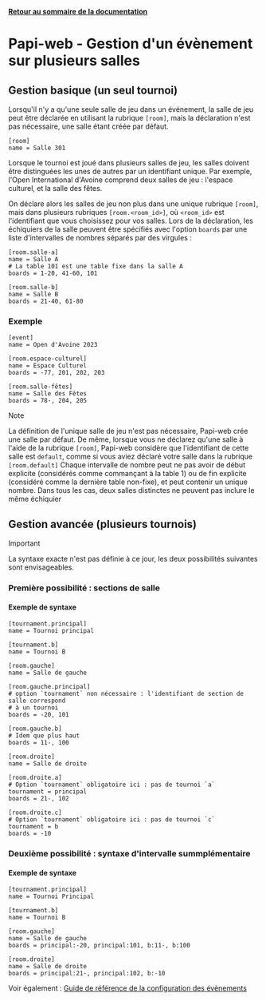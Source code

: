 **[Retour au sommaire de la documentation](../README.md)**

# Papi-web - Gestion d'un évènement sur plusieurs salles


## Gestion basique (un seul tournoi)

Lorsqu'il n'y a qu'une seule salle de jeu dans un événement, la salle de jeu peut être déclarée en utilisant la rubrique `[room]`, mais la déclaration n'est pas nécessaire, une salle étant créée par défaut.

```
[room]
name = Salle 301
```

Lorsque le tournoi est joué dans plusieurs salles de jeu, les salles doivent être distinguées les unes de autres par un identifiant unique. Par exemple, l'Open International d'Avoine comprend deux salles de jeu : l'espace culturel, et la salle des fêtes.

On déclare alors les salles de jeu non plus dans une unique rubrique `[room]`, mais dans plusieurs rubriques `[room.<room_id>]`, où `<room_id>` est l'identifiant que vous choisissez pour vos salles.
Lors de la déclaration, les échiquiers de la salle peuvent être spécifiés avec l'option `boards` par une liste d'intervalles de nombres séparés par des virgules :

```
[room.salle-a]
name = Salle A
# La table 101 est une table fixe dans la salle A
boards = 1-20, 41-60, 101

[room.salle-b]
name = Salle B
boards = 21-40, 61-80
```

### Exemple

```
[event]
name = Open d'Avoine 2023

[room.espace-culturel]
name = Espace Culturel
boards = -77, 201, 202, 203

[room.salle-fêtes]
name = Salle des Fêtes
boards = 78-, 204, 205
```

> [!NOTE]
> La définition de l'unique salle de jeu n'est pas nécessaire, Papi-web crée une salle par défaut.
> De même, lorsque vous ne déclarez qu'une salle à l'aide de la rubrique `[room]`, Papi-web considère que l'identifiant de cette salle est `default`, comme si vous aviez déclaré votre salle dans la rubrique `[room.default]`
> Chaque intervalle de nombre peut ne pas avoir de début explicite (considérés comme commançant à la table 1) ou de fin explicite (considéré comme la dernière table non-fixe), et peut contenir un unique nombre.
> Dans tous les cas, deux salles distinctes ne peuvent pas inclure le même échiquier

## Gestion avancée (plusieurs tournois)

> [!IMPORTANT]
> La syntaxe exacte n'est pas définie à ce jour, les deux possibilités suivantes sont envisageables.

### Première possibilité : sections de salle

#### Exemple de syntaxe

```
[tournament.principal]
name = Tournoi principal

[tournament.b]
name = Tournoi B

[room.gauche]
name = Salle de gauche

[room.gauche.principal]
# option `tournament` non nécessaire : l'identifiant de section de salle correspond
# à un tournoi
boards = -20, 101

[room.gauche.b]
# Idem que plus haut
boards = 11-, 100

[room.droite]
name = Salle de droite

[room.droite.a]
# Option `tournament` obligatoire ici : pas de tournoi `a`
tournament = principal
boards = 21-, 102

[room.droite.c]
# Option `tournament` obligatoire ici : pas de tournoi `c`
tournament = b
boards = -10 
```


### Deuxième possibilité : syntaxe d'intervalle summplémentaire

#### Exemple de syntaxe
```
[tournament.principal]
name = Tournoi Principal

[tournament.b]
name = Tournoi B

[room.gauche]
name = Salle de gauche
boards = principal:-20, principal:101, b:11-, b:100

[room.droite]
name = Salle de droite
boards = principal:21-, principal:102, b:-10
```

Voir également : [Guide de référence de la configuration des évènements](40-ref.md)
